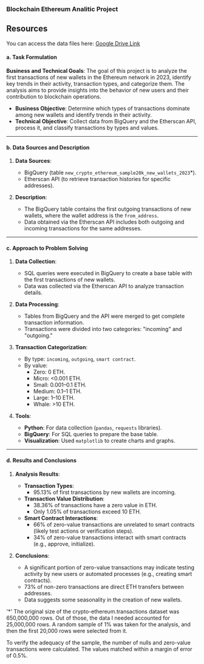 ### **Blockchain Ethereum Analitic Project**

## Resources

You can access the data files here:
[Google Drive Link](https://drive.google.com/drive/folders/1cIBZGCgxEp5DO4Y9tfp_EI8fi9JBoO8t?usp=sharing)


#### **a. Task Formulation**
**Business and Technical Goals**:
The goal of this project is to analyze the first transactions of new wallets in the Ethereum network in 2023, identify key trends in their activity, transaction types, and categorize them. The analysis aims to provide insights into the behavior of new users and their contribution to blockchain operations.

- **Business Objective**: Determine which types of transactions dominate among new wallets and identify trends in their activity.
- **Technical Objective**: Collect data from BigQuery and the Etherscan API, process it, and classify transactions by types and values.

---

#### **b. Data Sources and Description**
1. **Data Sources**:
   - BigQuery (table `new_crypto_ethereum_sample20k_new_wallets_2023`*).
   - Etherscan API (to retrieve transaction histories for specific addresses).
   
2. **Description**:
   - The BigQuery table contains the first outgoing transactions of new wallets, where the wallet address is the `from_address`.
   - Data obtained via the Etherscan API includes both outgoing and incoming transactions for the same addresses.

---

#### **c. Approach to Problem Solving**
1. **Data Collection**:
   - SQL queries were executed in BigQuery to create a base table with the first transactions of new wallets.
   - Data was collected via the Etherscan API to analyze transaction details.

2. **Data Processing**:
   - Tables from BigQuery and the API were merged to get complete transaction information.
   - Transactions were divided into two categories: "incoming" and "outgoing."

3. **Transaction Categorization**:
   - By type: `incoming`, `outgoing`, `smart contract`.
   - By value:
     - Zero: 0 ETH.
     - Micro: <0.001 ETH.
     - Small: 0.001–0.1 ETH.
     - Medium: 0.1–1 ETH.
     - Large: 1–10 ETH.
     - Whale: >10 ETH.

4. **Tools**:
   - **Python**: For data collection (`pandas`, `requests` libraries).
   - **BigQuery**: For SQL queries to prepare the base table.
   - **Visualization**: Used `matplotlib` to create charts and graphs.

---

#### **d. Results and Conclusions**
1. **Analysis Results**:
   - **Transaction Types**:
     - 95.13% of first transactions by new wallets are incoming.
   - **Transaction Value Distribution**:
     - 38.36% of transactions have a zero value in ETH.
     - Only 1.05% of transactions exceed 10 ETH.
   - **Smart Contract Interactions**:
     - 66% of zero-value transactions are unrelated to smart contracts (likely test actions or verification steps).
     - 34% of zero-value transactions interact with smart contracts (e.g., approve, initialize).

2. **Conclusions**:
   - A significant portion of zero-value transactions may indicate testing activity by new users or automated processes (e.g., creating smart contracts).
   - 73% of non-zero transactions are direct ETH transfers between addresses.
   - Data suggests some seasonality in the creation of new wallets.


'*' The original size of the crypto-ethereum.transactions dataset was 650,000,000 rows. 
Out of those, the data I needed accounted for 25,000,000 rows. 
A random sample of 1% was taken for the analysis, and then the first 20,000 rows were selected from it.

To verify the adequacy of the sample, the number of nulls and zero-value transactions were calculated. 
The values matched within a margin of error of 0.5%.
